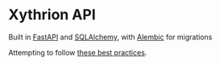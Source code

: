# Xythrion API

Built in [FastAPI](https://github.com/tiangolo/fastapi) and [SQLAlchemy](https://github.com/sqlalchemy/sqlalchemy), with [Alembic](https://github.com/alembic/alembic) for migrations

Attempting to follow [these best practices](https://github.com/zhanymkanov/fastapi-best-practices).
